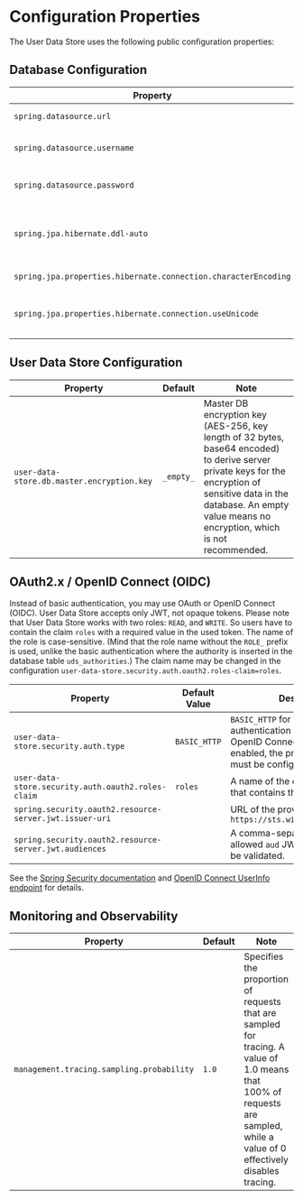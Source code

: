 # Configuration Properties

The User Data Store uses the following public configuration properties:

## Database Configuration

| Property                                                       | Default   | Note                                                |
|----------------------------------------------------------------|-----------|-----------------------------------------------------|
| `spring.datasource.url`                                        | `_empty_` | Database JDBC URL                                   |
| `spring.datasource.username`                                   | `_empty_` | Database JDBC username                              |
| `spring.datasource.password`                                   | `_empty_` | Database JDBC password                              |
| `spring.jpa.hibernate.ddl-auto`                                | `none`    | Configuration of automatic database schema creation | 
| `spring.jpa.properties.hibernate.connection.characterEncoding` | `_empty_` | Character encoding                                  |
| `spring.jpa.properties.hibernate.connection.useUnicode`        | `_empty_` | Character encoding - Unicode support                |


## User Data Store Configuration

| Property                                   | Default   | Note                                                                                                                                                                                                                         |
|--------------------------------------------|-----------|------------------------------------------------------------------------------------------------------------------------------------------------------------------------------------------------------------------------------|
| `user-data-store.db.master.encryption.key` | `_empty_` | Master DB encryption key (AES-256, key length of 32 bytes, base64 encoded) to derive server private keys for the encryption of sensitive data in the database. An empty value means no encryption, which is not recommended. |  


## OAuth2.x / OpenID Connect (OIDC)

Instead of basic authentication, you may use OAuth or OpenID Connect (OIDC).
User Data Store accepts only JWT, not opaque tokens.
Please note that User Data Store works with two roles: `READ`, and `WRITE`.
So users have to contain the claim `roles` with a required value in the used token.
The name of the role is case-sensitive.
(Mind that the role name without the `ROLE_` prefix is used, unlike the basic authentication where the authority is inserted in the database table `uds_authorities`.)
The claim name may be changed in the configuration `user-data-store.security.auth.oauth2.roles-claim=roles`.

| Property                                                | Default Value | Description                                                                                                                            |
|---------------------------------------------------------|---------------|----------------------------------------------------------------------------------------------------------------------------------------|
| `user-data-store.security.auth.type`                    | `BASIC_HTTP`  | `BASIC_HTTP` for basic HTTP authentication or `OAUTH2` for OpenID Connect. If OAUTH enabled, the properties bellow must be configured. |
| `user-data-store.security.auth.oauth2.roles-claim`      | `roles`       | A name of the claim in the JWT that contains the user roles.                                                                           |
| `spring.security.oauth2.resource-server.jwt.issuer-uri` |               | URL of the provider, e.g. `https://sts.windows.net/example/`                                                                           |
| `spring.security.oauth2.resource-server.jwt.audiences`  |               | A comma-separated list of allowed `aud` JWT claim values to be validated.                                                              |

See the [Spring Security documentation](https://docs.spring.io/spring-security/reference/servlet/oauth2/index.html#oauth2-client-log-users-in) and [OpenID Connect UserInfo endpoint](https://connect2id.com/products/server/docs/api/userinfo) for details.


## Monitoring and Observability

| Property                                  | Default | Note                                                                                                                                                                        |
|-------------------------------------------|---------|-----------------------------------------------------------------------------------------------------------------------------------------------------------------------------|
| `management.tracing.sampling.probability` | `1.0`   | Specifies the proportion of requests that are sampled for tracing. A value of 1.0 means that 100% of requests are sampled, while a value of 0 effectively disables tracing. |
